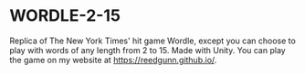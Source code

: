# WORDLE-2-15

Replica of The New York Times' hit game Wordle, except you can choose to play with words of any length from 2 to 15. Made with Unity. You can play the game on my website at https://reedgunn.github.io/.
